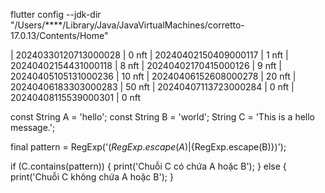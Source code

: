 flutter config --jdk-dir "/Users/****/Library/Java/JavaVirtualMachines/corretto-17.0.13/Contents/Home"

| 20240330120713000028  | 0 nft
| 20240402150409000117  |  1 nft
| 20240402154431000118  | 8 nft
| 20240402170415000126  | 9 nft
| 20240405105131000236  | 10 nft
| 20240406152608000278  |  20 nft
| 20240406183303000283  | 50 nft 
| 20240407113723000284  | 0 nft
| 20240408115539000301  | 0 nft


const String A = 'hello';
const String B = 'world';
String C = 'This is a hello message.';

final pattern = RegExp('(${RegExp.escape(A)}|${RegExp.escape(B)})');

if (C.contains(pattern)) {
  print('Chuỗi C có chứa A hoặc B');
} else {
  print('Chuỗi C không chứa A hoặc B');
}
